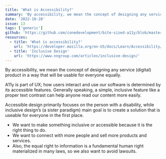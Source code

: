 ```yaml
---
title: 'What is Accessibility?'
summary: 'By accessibility, we mean the concept of designing any service (digital) product in a way that will be usable for everyone equally.'
date: '2022-10-28'
issue: 13
tags: ['generic']
github: 'https://github.com/conedevelopment/bite-sized-a11y/blob/master/src/posts/what-is-accessibility.md'
resources:
  - title: 'What is accessibility?'
    url: 'https://developer.mozilla.org/en-US/docs/Learn/Accessibility/What_is_accessibility'
  - title: 'Inclusive Design'
    url: 'https://www.nngroup.com/articles/inclusive-design/'
---
```


By accessibility, we mean the concept of designing any service (digital) product in a way that will be usable for everyone equally.

A11y is part of UX; how users interact and use our software is determined by its accessible features. Generally speaking, a simple, inclusive feature like a proper text contrast can help anyone read our content more easily.

Accessible design primarily focuses on the person with a disability, while inclusive design’s (a sister paradigm) main goal is to create a solution that is useable for everyone in the first place.

- We want to make something inclusive or accessible because it is the right thing to do.
- We want to connect with more people and sell more products and services.
- Also, the equal right to information is a fundamental human right materialized in many laws, so we also want to avoid lawsuits.
